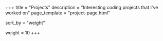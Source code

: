 +++
title = "Projects"
description = "Interesting coding projects that I've worked on"
page_template = "project-page.html"

sort_by = "weight"

weight = 10
+++
